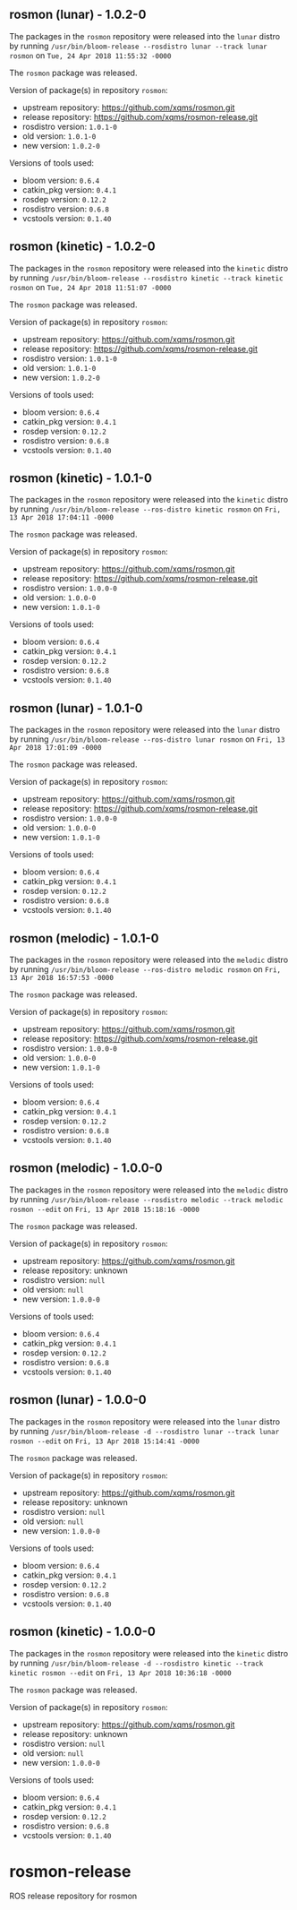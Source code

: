 ## rosmon (lunar) - 1.0.2-0

The packages in the `rosmon` repository were released into the `lunar` distro by running `/usr/bin/bloom-release --rosdistro lunar --track lunar rosmon` on `Tue, 24 Apr 2018 11:55:32 -0000`

The `rosmon` package was released.

Version of package(s) in repository `rosmon`:

- upstream repository: https://github.com/xqms/rosmon.git
- release repository: https://github.com/xqms/rosmon-release.git
- rosdistro version: `1.0.1-0`
- old version: `1.0.1-0`
- new version: `1.0.2-0`

Versions of tools used:

- bloom version: `0.6.4`
- catkin_pkg version: `0.4.1`
- rosdep version: `0.12.2`
- rosdistro version: `0.6.8`
- vcstools version: `0.1.40`


## rosmon (kinetic) - 1.0.2-0

The packages in the `rosmon` repository were released into the `kinetic` distro by running `/usr/bin/bloom-release --rosdistro kinetic --track kinetic rosmon` on `Tue, 24 Apr 2018 11:51:07 -0000`

The `rosmon` package was released.

Version of package(s) in repository `rosmon`:

- upstream repository: https://github.com/xqms/rosmon.git
- release repository: https://github.com/xqms/rosmon-release.git
- rosdistro version: `1.0.1-0`
- old version: `1.0.1-0`
- new version: `1.0.2-0`

Versions of tools used:

- bloom version: `0.6.4`
- catkin_pkg version: `0.4.1`
- rosdep version: `0.12.2`
- rosdistro version: `0.6.8`
- vcstools version: `0.1.40`


## rosmon (kinetic) - 1.0.1-0

The packages in the `rosmon` repository were released into the `kinetic` distro by running `/usr/bin/bloom-release --ros-distro kinetic rosmon` on `Fri, 13 Apr 2018 17:04:11 -0000`

The `rosmon` package was released.

Version of package(s) in repository `rosmon`:

- upstream repository: https://github.com/xqms/rosmon.git
- release repository: https://github.com/xqms/rosmon-release.git
- rosdistro version: `1.0.0-0`
- old version: `1.0.0-0`
- new version: `1.0.1-0`

Versions of tools used:

- bloom version: `0.6.4`
- catkin_pkg version: `0.4.1`
- rosdep version: `0.12.2`
- rosdistro version: `0.6.8`
- vcstools version: `0.1.40`


## rosmon (lunar) - 1.0.1-0

The packages in the `rosmon` repository were released into the `lunar` distro by running `/usr/bin/bloom-release --ros-distro lunar rosmon` on `Fri, 13 Apr 2018 17:01:09 -0000`

The `rosmon` package was released.

Version of package(s) in repository `rosmon`:

- upstream repository: https://github.com/xqms/rosmon.git
- release repository: https://github.com/xqms/rosmon-release.git
- rosdistro version: `1.0.0-0`
- old version: `1.0.0-0`
- new version: `1.0.1-0`

Versions of tools used:

- bloom version: `0.6.4`
- catkin_pkg version: `0.4.1`
- rosdep version: `0.12.2`
- rosdistro version: `0.6.8`
- vcstools version: `0.1.40`


## rosmon (melodic) - 1.0.1-0

The packages in the `rosmon` repository were released into the `melodic` distro by running `/usr/bin/bloom-release --ros-distro melodic rosmon` on `Fri, 13 Apr 2018 16:57:53 -0000`

The `rosmon` package was released.

Version of package(s) in repository `rosmon`:

- upstream repository: https://github.com/xqms/rosmon.git
- release repository: https://github.com/xqms/rosmon-release.git
- rosdistro version: `1.0.0-0`
- old version: `1.0.0-0`
- new version: `1.0.1-0`

Versions of tools used:

- bloom version: `0.6.4`
- catkin_pkg version: `0.4.1`
- rosdep version: `0.12.2`
- rosdistro version: `0.6.8`
- vcstools version: `0.1.40`


## rosmon (melodic) - 1.0.0-0

The packages in the `rosmon` repository were released into the `melodic` distro by running `/usr/bin/bloom-release --rosdistro melodic --track melodic rosmon --edit` on `Fri, 13 Apr 2018 15:18:16 -0000`

The `rosmon` package was released.

Version of package(s) in repository `rosmon`:

- upstream repository: https://github.com/xqms/rosmon.git
- release repository: unknown
- rosdistro version: `null`
- old version: `null`
- new version: `1.0.0-0`

Versions of tools used:

- bloom version: `0.6.4`
- catkin_pkg version: `0.4.1`
- rosdep version: `0.12.2`
- rosdistro version: `0.6.8`
- vcstools version: `0.1.40`


## rosmon (lunar) - 1.0.0-0

The packages in the `rosmon` repository were released into the `lunar` distro by running `/usr/bin/bloom-release -d --rosdistro lunar --track lunar rosmon --edit` on `Fri, 13 Apr 2018 15:14:41 -0000`

The `rosmon` package was released.

Version of package(s) in repository `rosmon`:

- upstream repository: https://github.com/xqms/rosmon.git
- release repository: unknown
- rosdistro version: `null`
- old version: `null`
- new version: `1.0.0-0`

Versions of tools used:

- bloom version: `0.6.4`
- catkin_pkg version: `0.4.1`
- rosdep version: `0.12.2`
- rosdistro version: `0.6.8`
- vcstools version: `0.1.40`


## rosmon (kinetic) - 1.0.0-0

The packages in the `rosmon` repository were released into the `kinetic` distro by running `/usr/bin/bloom-release -d --rosdistro kinetic --track kinetic rosmon --edit` on `Fri, 13 Apr 2018 10:36:18 -0000`

The `rosmon` package was released.

Version of package(s) in repository `rosmon`:

- upstream repository: https://github.com/xqms/rosmon.git
- release repository: unknown
- rosdistro version: `null`
- old version: `null`
- new version: `1.0.0-0`

Versions of tools used:

- bloom version: `0.6.4`
- catkin_pkg version: `0.4.1`
- rosdep version: `0.12.2`
- rosdistro version: `0.6.8`
- vcstools version: `0.1.40`


# rosmon-release
ROS release repository for rosmon
